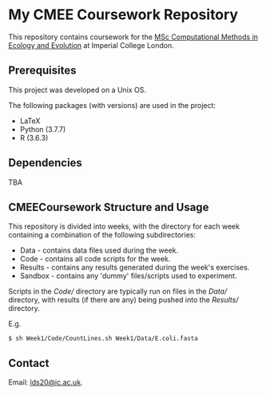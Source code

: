 # My CMEE Coursework Repository

This repository contains coursework for the [MSc Computational Methods in Ecology and Evolution](https://www.imperial.ac.uk/study/pg/life-sciences/computational-methods-ecology-evolution/) at Imperial College London.

## Prerequisites

This project was developed on a Unix OS.

The following packages (with versions) are used in the project:
* LaTeX 
* Python (3.7.7)
* R (3.6.3)

## Dependencies

TBA

## CMEECoursework Structure and Usage

This repository is divided into weeks, with the directory for each week containing a combination of the following subdirectories:
* Data - contains data files used during the week.
* Code - contains all code scripts for the week.
* Results - contains any results generated during the week's exercises.
* Sandbox - contains any 'dummy' files/scripts used to experiment.

Scripts in the *Code/* directory are typically run on files in the *Data/* directory, with results (if there are any) being pushed into the *Results/* directory.

E.g.

```
$ sh Week1/Code/CountLines.sh Week1/Data/E.coli.fasta 
```

## Contact

Email: <lds20@ic.ac.uk>.